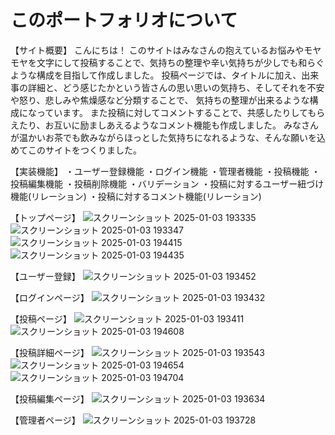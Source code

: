 # このポートフォリオについて
【サイト概要】
こんにちは！
このサイトはみなさんの抱えているお悩みやモヤモヤを文字にして投稿することで、気持ちの整理や辛い気持ちが少しでも和らぐような構成を目指して作成しました。
投稿ページでは、タイトルに加え、出来事の詳細と、どう感じたかという皆さんの思い思いの気持ち、そしてそれを不安や怒り、悲しみや焦燥感など分類することで、
気持ちの整理が出来るような構成になっています。
また投稿に対してコメントすることで、共感したりしてもらえたり、お互いに励ましあえるようなコメント機能も作成しました。
みなさんが温かいお茶でも飲みながらほっとした気持ちになれるような、そんな願いを込めてこのサイトをつくりました。

【実装機能】
・ユーザー登録機能
・ログイン機能
・管理者機能
・投稿機能
・投稿編集機能
・投稿削除機能
・バリデーション
・投稿に対するユーザー紐づけ機能(リレーション)
・投稿に対するコメント機能(リレーション)

【トップページ】
![スクリーンショット 2025-01-03 193335](https://github.com/user-attachments/assets/5d3ec082-1b6d-48bb-99ee-b2a64d3be689)
![スクリーンショット 2025-01-03 193347](https://github.com/user-attachments/assets/bc2b02aa-76ef-4585-9c27-7260382a27f0)
![スクリーンショット 2025-01-03 194415](https://github.com/user-attachments/assets/e7d43689-4266-49f1-976e-a78dfa2d8f99)
![スクリーンショット 2025-01-03 194435](https://github.com/user-attachments/assets/637503ab-ae7e-4c44-8975-57e893be8ef8)

【ユーザー登録】
![スクリーンショット 2025-01-03 193452](https://github.com/user-attachments/assets/01a05b34-9505-4d25-8c71-5d0e842eedb6)

【ログインページ】
![スクリーンショット 2025-01-03 193432](https://github.com/user-attachments/assets/2fed8145-3f69-4d63-8887-bac5393e770d)

【投稿ページ】
![スクリーンショット 2025-01-03 193411](https://github.com/user-attachments/assets/6b580cff-b99c-4e6c-aaf3-9c40ab4d9d9c)
![スクリーンショット 2025-01-03 194608](https://github.com/user-attachments/assets/3632cc68-5251-4f59-a846-30ae597cdb70)

【投稿詳細ページ】
![スクリーンショット 2025-01-03 193543](https://github.com/user-attachments/assets/2e9d706a-aeca-4de9-864c-6ed31aac7427)
![スクリーンショット 2025-01-03 194654](https://github.com/user-attachments/assets/8d167fa5-9f60-4079-8969-7c3091a5ea13)
![スクリーンショット 2025-01-03 194704](https://github.com/user-attachments/assets/4050298e-66c5-4096-843c-ce3b188853a2)

【投稿編集ページ】
![スクリーンショット 2025-01-03 193634](https://github.com/user-attachments/assets/bced3a9b-56a3-45fb-8ed0-e63d13366212)

【管理者ページ】
![スクリーンショット 2025-01-03 193728](https://github.com/user-attachments/assets/d01c9586-4acc-4941-920f-ae00cf31c1da)

